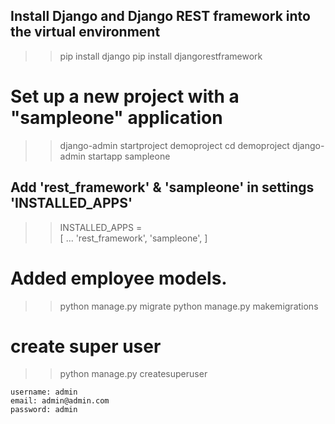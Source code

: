 

## Install Django and Django REST framework into the virtual environment
>> pip install django
>> pip install djangorestframework

# Set up a new project with a "sampleone" application
>> django-admin startproject demoproject
>> cd demoproject
>> django-admin startapp sampleone




## Add 'rest_framework' & 'sampleone' in settings 'INSTALLED_APPS'

>>INSTALLED_APPS =    
	[	...
		'rest_framework',
		'sampleone',
	]
	
	
	
	
# Added employee models.
	
	
	
>> python manage.py migrate
>> python manage.py makemigrations


# create super user
>> python manage.py createsuperuser

	username: admin
	email: admin@admin.com
	password: admin
	
	
